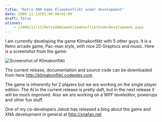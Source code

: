```yaml
---
title: "Retro XNA Game Klimakonflikt under development"
date: 2009-11-13T01:00:00+01:00
draft: false
aliases:
    - /2009/11/13/RetroXNAGameKlimakonfliktUnderDevelopment.aspx
---
```

I am currently developing the game Klimakonflikt with 5 other guys. It is a Retro arcade game, Pac-man style, with nice 2D Graphics and music. Here is a screenshot from the game:

![Screenshot of Klimakonflikt](/images/RetroXNAGameKlimakonfliktUnderDevelopment/klimakonflikt_screenshot_4.png)

The current release, documentation and source code can be downloaded from here http://klimakonflikt.codeplex.com 

The game is inherently for 2 players but we are working on the single player edition. The AI in the current release is pretty daft, but in the next release it will be much improved. Also we are working on a WPF leveleditor, powerups and other fun stuff.

One of my co-developers Jakob has released a blog about the game and XNA development in general at http://xnafan.net